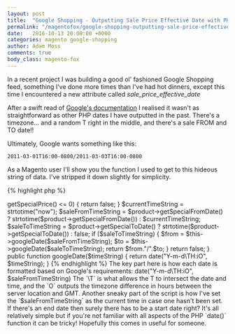 ```yaml
---
layout: post
title:  "Google Shopping - Outputting Sale Price Effective Date with PHP"
permalink: "/magentofox/google-shopping-outputting-sale-price-effective-date-with-php/"
date:   2016-10-13 20:00:00 +0000
categories: magento google-shopping
author: Adam Moss
comments: true
body_class: magento-fox
---
```


In a recent project I was building a good ol' fashioned Google Shopping feed, something I've done more times than I've had hot dinners, except this time I encountered a new attribute called _sale_price_effective_date_

After a swift read of [Google's documentation](https://support.google.com/merchants/answer/1196048?hl=en-GB) I realised it wasn't as straightforward as other PHP dates I have outputted in the past. There's a timezone... and a random T right in the middle, and there's a sale FROM and TO date!!

Ultimately, Google wants something like this:

    2011-03-01T16:00-0800/2011-03-03T16:00-0800

As a Magento user I'll show you the function I used to get to this hideous string of data. I've stripped it down slightly for simplicity.

{% highlight php %}
<?php
public function getSalePriceEffectiveDate($product)
    {
        // return if no sale price
        if ($product->getSpecialPrice() <= 0) {
            return false;
        }

        $currentTimeString = strtotime("now");

        $saleFromTimeString = $product->getSpecialFromDate()
            ? strtotime($product->getSpecialFromDate())
            : $currentTimeString;

        $saleToTimeString = $product->getSpecialToDate()
            ? strtotime($product->getSpecialToDate())
            : false;

        if ($saleToTimeString) {

            $from = $this->googleDate($saleFromTimeString);
            $to = $this->googleDate($saleToTimeString);

            return $from."/".$to;
        }

        return false;
    }

public function googleDate($timeString)
{
    return date("Y-m-d\TH:iO", $timeString);
}
{% endhighlight %}

The key part here is how each date is formatted based on Google's requirements:

    date("Y-m-d\TH:iO", $saleFromTimeString)

The `\T` is what allows the T to intersect the date and time, and the `O` outputs the timezone difference in hours between the server location and GMT.

Another sneaky part of the script is how I've set the `$saleFromTimeString` as the current time in case one hasn't been set. If there's an end date then surely there has to be a start date right?

It's all relatively simple but if you're not familiar with all aspects of the PHP `date()` function it can be tricky! Hopefully this comes in useful for someone.